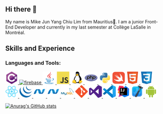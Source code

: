 ## Hi there 👋
My name is Mike Jun Yang Chiu Lim from Mauritius🦤. I am a junior Front-End Developer and currently in my last semester at Collège LaSalle in Montréal. 

## Skills and Experience
<h3 align="left">
  Languages and Tools:
</h3>


<p align="left"> 
<!-- C# -->
<a href="https://www.w3schools.com/cs/" target="_blank"> 
  <img src="https://raw.githubusercontent.com/devicons/devicon/master/icons/csharp/csharp-original.svg" alt="csharp" width="40" height="40"/> 
</a>
  
<!--FireBase-->
<a href="https://firebase.google.com/" target="_blank">
  <img src="https://www.vectorlogo.zone/logos/firebase/firebase-icon.svg" alt="firebase" width="40" height="40"/>
</a> 

<!--Java-->
<a href="https://www.java.com" target="_blank"> 
  <img src="https://raw.githubusercontent.com/devicons/devicon/master/icons/java/java-original.svg" alt="java" width="40" height="40"/> 
</a> 

<!--JavaScript-->
<a href="https://developer.mozilla.org/en-US/docs/Web/JavaScript" target="_blank"> 
  <img src="https://raw.githubusercontent.com/devicons/devicon/master/icons/javascript/javascript-original.svg" alt="javascript" width="40" height="40"/> 
</a> 

<!--Linux-->
<a href="https://www.linux.org/" target="_blank"> 
  <img src="https://raw.githubusercontent.com/devicons/devicon/master/icons/linux/linux-original.svg" alt="linux" width="40" height="40"/> 
</a> 

  <!-- PHP -->
<a href="https://www.php.net/" target="_blank"> 
  <img src="https://raw.githubusercontent.com/devicons/devicon/master/icons/php/php-original.svg" alt="php" width="40" height="40"/> 
</a>

<!-- Python -->
<a href="https://www.python.org/" target="_blank"> 
  <img src="https://raw.githubusercontent.com/devicons/devicon/master/icons/python/python-original.svg" alt="python" width="40" height="40"/> 
</a>

<!-- Swift -->
<a href="https://developer.apple.com/swift/" target="_blank"> 
  <img src="https://raw.githubusercontent.com/devicons/devicon/master/icons/swift/swift-original.svg" alt="swift" width="40" height="40"/> 
</a>

<!-- HTML -->
<a href="https://developer.mozilla.org/en-US/docs/Web/HTML" target="_blank"> 
  <img src="https://raw.githubusercontent.com/devicons/devicon/master/icons/html5/html5-original.svg" alt="html" width="40" height="40"/> 
</a>

<!-- CSS -->
<a href="https://developer.mozilla.org/en-US/docs/Web/CSS" target="_blank"> 
  <img src="https://raw.githubusercontent.com/devicons/devicon/master/icons/css3/css3-original.svg" alt="css" width="40" height="40"/> 
</a>

<!-- React -->
<a href="https://reactjs.org/" target="_blank"> 
  <img src="https://raw.githubusercontent.com/devicons/devicon/master/icons/react/react-original.svg" alt="react" width="40" height="40"/> 
</a>

<!-- jQuery -->
<a href="https://jquery.com/" target="_blank"> 
  <img src="https://raw.githubusercontent.com/devicons/devicon/master/icons/jquery/jquery-original.svg" alt="jquery" width="40" height="40"/> 
</a>

<!-- .NET -->
<a href="https://dotnet.microsoft.com/" target="_blank"> 
  <img src="https://raw.githubusercontent.com/devicons/devicon/master/icons/dot-net/dot-net-original.svg" alt="dotnet" width="40" height="40"/> 
</a>

<!-- ASP.NET Framework -->
<a href="https://dotnet.microsoft.com/apps/aspnet" target="_blank"> 
  <img src="https://raw.githubusercontent.com/devicons/devicon/master/icons/dot-net/dot-net-original.svg" alt="aspnet" width="40" height="40"/> 
</a>

<!-- MySQL -->
<a href="https://www.mysql.com/" target="_blank"> 
  <img src="https://raw.githubusercontent.com/devicons/devicon/master/icons/mysql/mysql-original-wordmark.svg" alt="mysql" width="40" height="40"/> 
</a>

<!-- Git -->
<a href="https://git-scm.com/" target="_blank"> 
  <img src="https://raw.githubusercontent.com/devicons/devicon/master/icons/git/git-original.svg" alt="git" width="40" height="40"/> 
</a>

<!-- Visual Studio -->
<a href="https://visualstudio.microsoft.com/" target="_blank"> 
  <img src="https://raw.githubusercontent.com/devicons/devicon/master/icons/visualstudio/visualstudio-plain.svg" alt="visualstudio" width="40" height="40"/> 
</a>

<!-- Visual Studio Code -->
<a href="https://code.visualstudio.com/" target="_blank"> 
  <img src="https://raw.githubusercontent.com/devicons/devicon/master/icons/vscode/vscode-original.svg" alt="vscode" width="40" height="40"/> 
</a>

<!-- IntelliJ IDEA -->
<a href="https://www.jetbrains.com/idea/" target="_blank"> 
  <img src="https://raw.githubusercontent.com/devicons/devicon/master/icons/intellij/intellij-original.svg" alt="intellijidea" width="40" height="40"/> 
</a>

<!-- Xcode -->
<a href="https://developer.apple.com/xcode/" target="_blank"> 
  <img src="https://raw.githubusercontent.com/devicons/devicon/master/icons/xcode/xcode-original.svg" alt="xcode" width="40" height="40"/> 
</a>

<!-- Android UI/UX Design -->
<a href="https://developer.android.com/design" target="_blank"> 
  <img src="https://raw.githubusercontent.com/devicons/devicon/master/icons/android/android-original.svg" alt="android-ui-ux" width="40" height="40"/> 
</a>

[![Anurag's GitHub stats](https://github-readme-stats.vercel.app/api?username=Mikejunyang)](https://github.com/anuraghazra/github-readme-stats)
